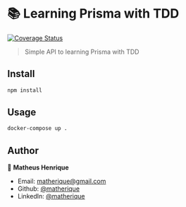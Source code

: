 # 📚 Learning Prisma with TDD
[![Coverage Status](https://coveralls.io/repos/github/matherique/prisma/badge.svg?branch=main)](https://coveralls.io/github/matherique/prisma?branch=main)

> Simple API to learning Prisma with TDD


## Install

```sh
npm install
```

## Usage

```sh
docker-compose up .
```

## Author

👤 **Matheus Henrique**

- Email: matherique@gmail.com
- Github: [@matherique](https://github.com/matherique)
- LinkedIn: [@matherique](https://linkedin.com/in/matherique)

